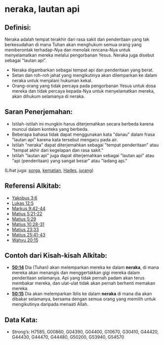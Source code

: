 # neraka, lautan api

## Definisi:

Neraka adalah tempat terakhir dari rasa sakit dan penderitaan yang tak berkesudahan di mana Tuhan akan menghukum semua orang yang memberontak terhadap-Nya dan menolak rencana-Nya untuk menyelamatkan mereka melalui pengorbanan Yesus. Neraka juga disebut sebagai "lautan api".

* Neraka digambarkan sebagai tempat api dan penderitaan yang berat.
* Setan dan roh-roh jahat yang mengikutinya akan dilemparkan ke dalam neraka untuk menjalani hukuman kekal.
* Orang-orang yang tidak percaya pada pengorbanan Yesus untuk dosa mereka dan tidak percaya kepada-Nya untuk menyelamatkan mereka, akan dihukum selamanya di neraka.

## Saran Penerjemahan:

* Istilah-istilah ini mungkin harus diterjemahkan secara berbeda karena muncul dalam konteks yang berbeda.
* Beberapa bahasa tidak dapat menggunakan kata "danau" dalam frasa "lautan api" karena kata tersebut mengacu pada air.
* Istilah "neraka" dapat diterjemahkan sebagai "tempat penderitaan" atau "tempat akhir dari kegelapan dan rasa sakit."
* Istilah "lautan api" juga dapat diterjemahkan sebagai "lautan api" atau "api (penderitaan) yang sangat besar" atau "ladang api."

(Lihat juga: [sorga](../kt/heaven.md), [kematian](../other/death.md), [Hades](../kt/hades.md), [jurang](../other/abyss.md))

## Referensi Alkitab:

* [Yakobus 3:6](rc://en/tn/help/jas/03/06)
* [Lukas 12:5](rc://en/tn/help/luk/12/05)
* [Markus 9:42-44](rc://en/tn/help/mrk/09/42)
* [Matius 5:21-22](rc://en/tn/help/mat/05/21)
* [Matius  5:29](rc://en/tn/help/mat/05/29)
* [Matius 10:28-31](rc://en/tn/help/mat/10/28)
* [Matius 23:33](rc://en/tn/help/mat/23/33)
* [Matius 25:41-43](rc://en/tn/help/mat/25/41)
* [Wahyu 20:15](rc://en/tn/help/rev/20/15)

## Contoh dari Kisah-kisah Alkitab:

* __[50:14](rc://en/tn/help/obs/50/14)__ Dia (Tuhan) akan melemparkan mereka ke dalam __neraka__, di mana mereka akan menangis dan menggertakkan gigi mereka dalam penderitaan selamanya. Api yang tidak pernah padam akan terus membakar mereka, dan ulat-ulat tidak akan pernah berhenti memakan mereka.
* __[50:15](rc://en/tn/help/obs/50/15)__ Dia akan melemparkan Iblis ke dalam __neraka__ di mana dia akan dibakar selamanya, bersama dengan semua orang yang memilih untuk mengikutinya daripada menaati Allah.

## Data Kata:

* Strong’s: H7585, G00860, G04390, G04400, G10670, G30410, G44420, G44430, G44470, G44480, G50200, G53940, G54570
